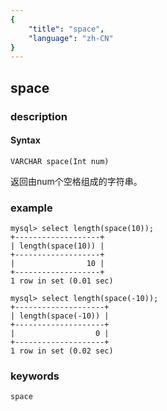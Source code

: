 ```yaml
---
{
    "title": "space",
    "language": "zh-CN"
}
---
```


<!-- 
Licensed to the Apache Software Foundation (ASF) under one
or more contributor license agreements.  See the NOTICE file
distributed with this work for additional information
regarding copyright ownership.  The ASF licenses this file
to you under the Apache License, Version 2.0 (the
"License"); you may not use this file except in compliance
with the License.  You may obtain a copy of the License at

  http://www.apache.org/licenses/LICENSE-2.0

Unless required by applicable law or agreed to in writing,
software distributed under the License is distributed on an
"AS IS" BASIS, WITHOUT WARRANTIES OR CONDITIONS OF ANY
KIND, either express or implied.  See the License for the
specific language governing permissions and limitations
under the License.
-->

## space
### description
#### Syntax

`VARCHAR space(Int num)`

返回由num个空格组成的字符串。

### example

```
mysql> select length(space(10));
+-------------------+
| length(space(10)) |
+-------------------+
|                10 |
+-------------------+
1 row in set (0.01 sec)

mysql> select length(space(-10));
+--------------------+
| length(space(-10)) |
+--------------------+
|                  0 |
+--------------------+
1 row in set (0.02 sec)
```
### keywords
    space
